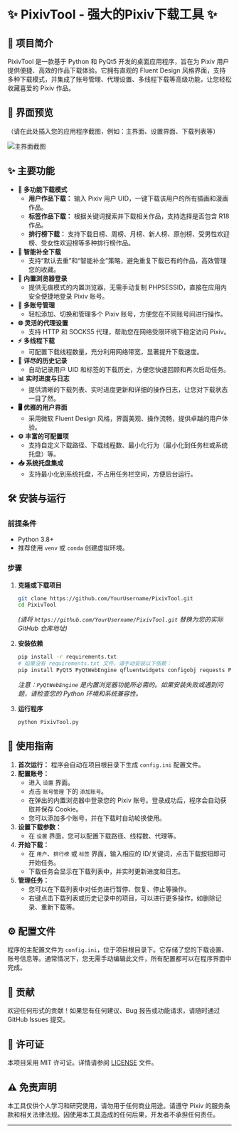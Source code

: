 # ✨ PixivTool - 强大的Pixiv下载工具 ✨


## 🚀 项目简介

PixivTool 是一款基于 Python 和 PyQt5 开发的桌面应用程序，旨在为 Pixiv 用户提供便捷、高效的作品下载体验。它拥有直观的 Fluent Design 风格界面，支持多种下载模式，并集成了账号管理、代理设置、多线程下载等高级功能，让您轻松收藏喜爱的 Pixiv 作品。

## 📸 界面预览

（请在此处插入您的应用程序截图，例如：主界面、设置界面、下载列表等）

![主界面截图]([images/screenshot_main.png](https://github.com/s282730788/PixivTool/blob/main/pic/1.png))

## ✨ 主要功能

*   **🎨 多功能下载模式**
    *   **用户作品下载：** 输入 Pixiv 用户 UID，一键下载该用户的所有插画和漫画作品。
    *   **标签作品下载：** 根据关键词搜索并下载相关作品，支持选择是否包含 R18 作品。
    *   **排行榜下载：** 支持下载日榜、周榜、月榜、新人榜、原创榜、受男性欢迎榜、受女性欢迎榜等多种排行榜作品。
*   **🔄 智能补全下载**
    *   支持“默认去重”和“智能补全”策略，避免重复下载已有的作品，高效管理您的收藏。
*   **🔐 内置浏览器登录**
    *   提供无痕模式的内置浏览器，无需手动复制 PHPSESSID，直接在应用内安全便捷地登录 Pixiv 账号。
*   **👥 多账号管理**
    *   轻松添加、切换和管理多个 Pixiv 账号，方便您在不同账号间进行操作。
*   **🌐 灵活的代理设置**
    *   支持 HTTP 和 SOCKS5 代理，帮助您在网络受限环境下稳定访问 Pixiv。
*   **⚡ 多线程下载**
    *   可配置下载线程数量，充分利用网络带宽，显著提升下载速度。
*   **📜 详尽的历史记录**
    *   自动记录用户 UID 和标签的下载历史，方便您快速回顾和再次启动任务。
*   **📊 实时进度与日志**
    *   提供清晰的下载列表、实时进度更新和详细的操作日志，让您对下载状态一目了然。
*   **🖥️ 优雅的用户界面**
    *   采用微软 Fluent Design 风格，界面美观、操作流畅，提供卓越的用户体验。
*   **⚙️ 丰富的可配置项**
    *   支持自定义下载路径、下载线程数、最小化行为（最小化到任务栏或系统托盘）等。
*   **📥 系统托盘集成**
    *   支持最小化到系统托盘，不占用任务栏空间，方便后台运行。

## 🛠️ 安装与运行

### 前提条件

*   Python 3.8+
*   推荐使用 `venv` 或 `conda` 创建虚拟环境。

### 步骤

1.  **克隆或下载项目**

    ```bash
    git clone https://github.com/YourUsername/PixivTool.git
    cd PixivTool
    ```
    *(请将 `https://github.com/YourUsername/PixivTool.git` 替换为您的实际 GitHub 仓库地址)*

2.  **安装依赖**

    ```bash
    pip install -r requirements.txt
    # 如果没有 requirements.txt 文件，请手动安装以下依赖：
    pip install PyQt5 PyQtWebEngine qfluentwidgets configobj requests Pillow
    ```
    *注意：`PyQtWebEngine` 是内置浏览器功能所必需的。如果安装失败或遇到问题，请检查您的 Python 环境和系统兼容性。*

3.  **运行程序**

    ```bash
    python PixivTool.py
    ```

## 🚀 使用指南

1.  **首次运行：** 程序会自动在项目根目录下生成 `config.ini` 配置文件。
2.  **配置账号：**
    *   进入 `设置` 界面。
    *   点击 `账号管理` 下的 `添加账号`。
    *   在弹出的内置浏览器中登录您的 Pixiv 账号。登录成功后，程序会自动获取并保存 Cookie。
    *   您可以添加多个账号，并在下载时自动轮换使用。
3.  **设置下载参数：**
    *   在 `设置` 界面，您可以配置下载路径、线程数、代理等。
4.  **开始下载：**
    *   在 `用户`、`排行榜` 或 `标签` 界面，输入相应的 ID/关键词，点击下载按钮即可开始任务。
    *   下载任务会显示在下载列表中，并实时更新进度和日志。
5.  **管理任务：**
    *   您可以在下载列表中对任务进行暂停、恢复、停止等操作。
    *   右键点击下载列表或历史记录中的项目，可以进行更多操作，如删除记录、重新下载等。

## ⚙️ 配置文件

程序的主配置文件为 `config.ini`，位于项目根目录下。它存储了您的下载设置、账号信息等。通常情况下，您无需手动编辑此文件，所有配置都可以在程序界面中完成。

## 🤝 贡献

欢迎任何形式的贡献！如果您有任何建议、Bug 报告或功能请求，请随时通过 GitHub Issues 提交。

## 📄 许可证

本项目采用 MIT 许可证。详情请参阅 [LICENSE](LICENSE) 文件。

## ⚠️ 免责声明

本工具仅供个人学习和研究使用，请勿用于任何商业用途。请遵守 Pixiv 的服务条款和相关法律法规。因使用本工具造成的任何后果，开发者不承担任何责任。

---

